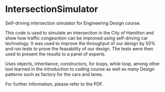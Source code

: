 # IntersectionSimulator
Self-driving intersection simulator for Engineering Design course.


This code is used to simulate an intersection in the City of Hamilton and show how traffic congesntion can be improved using self-driving car technology. 
It was used to improve the throughput of our design by 50% and run tests to prove the feasability of our design. 
The tests were then used to present the results to a panel of experts.

Uses objects, inheritance, constructors, for loops, while loop, among other tool learned in the introduction to coding course as well as many Design patterns such as factory for the cars and lanes.

For further information, please refer to the PDF.
